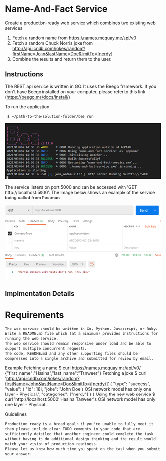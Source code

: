 # Name-And-Fact Service #
Create a production-ready web service which combines two existing web services
1. Fetch a random name from https://names.mcquay.me/api/v0
2. Fetch a random Chuck Norris joke from http://api.icndb.com/jokes/random?firstName=John&lastName=Doe&limitTo=[nerdy]
3. Combine the results and return them to the user.
   
## Instructions ##

The REST api service is written in GO. It uses the Beego framework. If you don't have Beego installed on your computer, please refer to this link  (https://beego.me/docs/install/)

To run the application

```
 $ ~/path-to-the-solution-folder/bee run
```

![plot](./imgs/beerun.png)

The service listens on port 5000 and can be accessed with 'GET http://localhost:5000'. The image below shows an example of the service being called from Postman

![plot](./imgs/postman-default-get.png)

## Implmentation Details  ##




# Requirements

    The web service should be written in Go, Python, Javascript, or Ruby.
    Write a README.md file which (at a minimum) provides instructions for running the web service.
    The web service should remain responsive under load and be able to support multiple concurrent requests.
    The code, README.md and any other supporting files should be compressed into a single archive and submitted for review by email.

Example
Fetching a name
$ curl https://names.mcquay.me/api/v0/
{"first_name":"Hasina","last_name":"Tanweer"}
Fetching a joke
$ curl 'http://api.icndb.com/jokes/random?firstName=John&lastName=Doe&limitTo=\[nerdy\]‘
{ "type": "success", "value": { "id": 181, "joke": "John Doe's OSI network model has only one layer - Physical.", "categories": ["nerdy"] } }
Using the new web service
$ curl 'http://localhost:5000‘
Hasina Tanweer's OSI network model has only one layer - Physical..



Guidelines

    Production ready is a broad goal: if you're unable to fully meet it then please include clear TODO comments in your code that are sufficiently detailed that another engineer could complete the task without having to do additional design thinking and the result would match your vision of production readiness.
    Please let us know how much time you spent on the task when you submit your answer.
